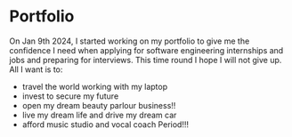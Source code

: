 # Portfolio

On Jan 9th 2024, I started working on my portfolio to give me the confidence I need when applying for software engineering internships and jobs and preparing for interviews. This time round I hope I will not give up. All I want is to:
- travel the world working with my laptop
- invest to secure my future 
- open my dream beauty parlour business!! 
- live my dream life and drive my dream car
- afford music studio and vocal coach
Period!!!